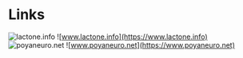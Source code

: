# Links

![lactone.info](https://lactone.info)
![www.lactone.info](https://www.lactone.info)
![poyaneuro.net](https://poyaneuro.net)
![www.poyaneuro.net](https://www.poyaneuro.net)
